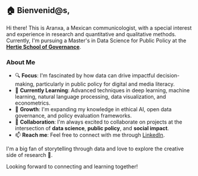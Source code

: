 ## 🏠 Bienvenid@s, 

Hi there! This is Aranxa, a Mexican communicologist, with a special interest and experience in research and quantitative and qualitative methods. Currently, I'm pursuing a Master's in Data Science for Public Policy at the [**Hertie School of Governance**](https://hertieschool-f4e6.kxcdn.com/en/mds).

### About Me
- 🔍 **Focus**: I'm fascinated by how data can drive impactful decision-making, particularly in public policy for digital and media literacy.
- 🎯 **Currently Learning**: Advanced techniques in deep learning, machine learning, natural language processing, data visualization, and econometrics.
- 🌱 **Growth**: I'm expanding my knowledge in ethical AI, open data governance, and policy evaluation frameworks.
- 🤝 **Collaboration**: I'm always excited to collaborate on projects at the intersection of **data science**, **public policy**, and **social impact**.
- 📫 **Reach me**: Feel free to connect with me through [LinkedIn](https://www.linkedin.com/in/aranxa-m%C3%A1rquez-ampudia-288b03b0/).

I'm a big fan of storytelling through data and love to explore the creative side of research 🥸.

Looking forward to connecting and learning together!
